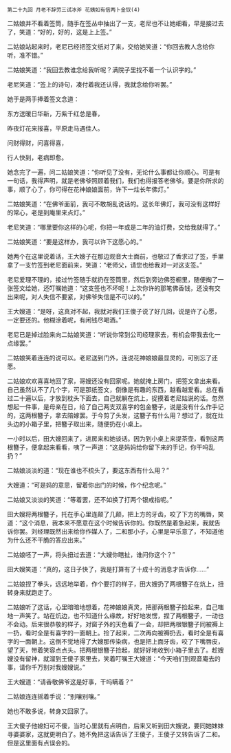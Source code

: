     第二十九回 月老不辞劳三试冰斧 花姨如有信两卜金钗(4) 

   二姑娘并不看着签筒，随手在签丛中抽出了一支，老尼也不让她细看，早是接过去了，笑道：“好的，好的，这是上上签。”

   二姑娘站起来时，老尼已经把签文纸对了来，交给她笑道：“你回去教人念给你听，准不错。”

   二姑娘笑道：“我回去教谁念给我听呢？满院子里找不着一个认识字的。”

   老尼笑道：“签上的诗句，凑付着我还认得，我就念给你听罢。”

   她于是两手捧着签文念道：

   东方送暖日华新，万紫千红总是春，

   昨夜灯花来报喜，平原走马遇佳人。

   问财得财，问喜得喜，

   行人快到，老病即愈。

   她念完了一遍，问二姑娘笑道：“你听见了没有，无论什么事都让你顺心。可是有一句话，我得声明，就是老佛爷照顾着我们，我们也得报答老佛爷。要是你所求的事，顺了心了，你可得在花神娘娘面前，许下一炷长年佛灯。”

   二姑娘笑道：“在佛爷面前，我可不敢胡乱说话的。这长年佛灯，我可没有这样好的常心，老是到庵里来点灯。”

   老尼笑道：“哪里要你这样的心呢，你把一年或是二年的油灯费，交给我就得了。”

   二姑娘笑道：“要是这样办，我可以许下这愿心的。”

   她两个在这里说着话，王大嫂子在那边观音大士面前，也敬过了香求过了签，手里拿了一支竹签到老尼面前来，笑道：“老师父，请您也给我对一对这支签。”

   老尼爱理不理的，接过竹签随手就扔在签筒里，然后到旁边佛签橱里，随便掏了一张签文给她，还叮嘱她道：“这支签也不坏呢！上次你许的那笔佛香钱，还没有交出来呢，对人失信不要紧，对佛爷失信是不可以的。”

   王大嫂道：“是呀，这真对不起，我就对我们王傻子说了好几回，说是许了心愿，一定要还的。他糊涂着呢，有闲钱尽喝酒。”

   老尼已是掉过脸来向二姑娘笑道：“听说你常到公司经理家去，有机会带我去化一点缘罢。”

   二姑娘笑着连连的说可以。老尼送到门外，连说花神娘娘最显灵的，可别忘了还愿。

   二姑娘欢欢喜喜地回了家，哥嫂还没有回家呢。她就掩上房门，把签文拿出来看。自己虽然认不了几个字，可是那纸签文，倒像是有趣的东西，越看越爱看。总在看过二十遍以后，才放到枕头下面去，自己就躺在炕上，捉摸着老尼姑说的话。忽然想起一件事，是母亲在日，给了自己两支双喜字的包金簪子，说是没有什么作手记的，这两根簪子，拿去陪嫁罢。于今剪了头发，这簪子有什么用？想过了，就在灶头边的小箱子里，把簪子取出来，随便扔在小桌上。

   一小时以后，田大嫂回来了，进房来和她谈话。因为到小桌上来提茶壶，看到这两根簪子，便拿起来看看，咦了一声道：“这是妈妈给你留下来的手记，你干吗乱扔？”

   二姑娘淡淡的道：“现在谁也不梳头了，要这东西有什么用？”

   大嫂道：“可是妈的意思，留着你出门的时候，作个纪念呢。”

   二姑娘又淡淡的笑道：“等着罢，还不如换了打两个银戒指呢。”

   田大嫂将两根簪子，托在手心里连颠了几颠，把上方的牙齿，咬了下方的嘴唇，笑道：“这个消息，我本来不愿意在这个时候告诉你的。你既然是着急起来，我就告诉你罢。刘经理既然出来给你作媒人了，二和那小子，心里是早乐意了，不知道他为什么还不干脆的答应出来。”

   二姑娘呸了一声，将头扭过去道：“大嫂你瞎扯，谁问你这个？”

   田大嫂笑道：“真的，这日子快了，我是打算有了十成十的消息才告诉你……”

   二姑娘捏了拳头，远远地举着，作个要打的样子，田大嫂扔了两根簪子在炕上，扭转身来就跑走了。

   二姑娘听了这话，心里暗暗地想着，花神娘娘真灵，把那两根簪子捡起来，自己嗤地一声笑了。站在炕边，也不知道什么缘故，好好地发愣，捏了两根簪子，一动也不会动。后来很恭敬的样子，对窗子外的天色看了一会，却把两根银簪子同被褥上一扔，看时全是有喜字的一面朝上。捡了起来，二次再向被褥扔去，看时全是有喜字的一面朝上。这倒不觉地得了大嫂那传染病，也是把上面牙齿，咬了下嘴唇皮，望了天，带着笑容点点头。把两根银簪子捡起，就好好地收到小箱子里去了。趁嫂嫂没有留神，就溜到王傻子家里去，笑着叮嘱王大嫂道：“今天咱们到观音庵去的事，请你千万别对我嫂嫂说。”

   王大嫂道：“请香敬佛爷这是好事，干吗瞒着？”

   二姑娘连连摇着手说：“别嚷别嚷。”

   她也不敢多说，转身又回家了。

   王大傻子他媳妇可不傻，当时心里就有点明白，后来又听到田大嫂说，要同她妹妹寻婆婆家，这就更明白了。她不免把这话告诉了王傻子，王傻子又转告诉了二和。但是这里面有点误会的。

